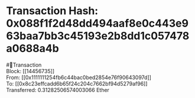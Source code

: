
Transaction Hash: 0x088f1f2d48dd494aaf8e0c443e963baa7bb3c45193e2b8dd1c057478a0688a4b
====================================================================================
  
#💸Transaction  
Block: [[14456735]]  
From: [[0x1111111254fb6c44bac0bed2854e76f90643097d]]  
To: [[0x8c23effcadd6b65f24c204c7662bf94d5279af96]]  
Transferred: 0.31282506574003066 Ether